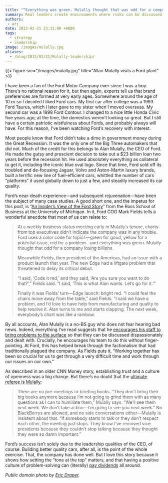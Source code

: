 ```yaml
---
title: "“Everything was green. Mulally thought that was odd for a company losing billions.”"
summary: Real leaders create environments where risks can be discussed candidly.
authors:
 - arj
date: 2013-02-21 23:31:00 +0000
tags:
  - strategy
  - leadership
image: /images/mulally.jpg
aliases:
  - /blog/2013/02/21/Mulally-leadership/
---
```

{{< figure src="/images/mulally.jpg" title="Allan Mulally visits a Ford plant" >}}

I have been a fan of the Ford Motor Company ever since I was a boy. There’s no rational reason for it, but then again, experts tell us that brand preferences are formed at very early ages. Somewhere around the age of 10 or so I decided I liked Ford cars. My first car after college was a 1993 Ford Taurus, which I later gave to my sister when I moved overseas. My second car was a 1998 Ford Contour. I changed to a nice little Honda Civic five years ago; at the time, the domestics weren’t looking so great. But I still have a certain patriotic wistfulness about Fords, and probably always will have. For this reason, I’ve been watching Ford’s recovery with interest.

Most people know that Ford didn’t take a dime in government money during the Great Recession. It was the only one of the Big Three automakers that did not. Much of the credit for this belongs to Alan Mulally, the CEO of Ford. He made the gutsy and prescient decision to take out a $23 billion loan two years before the recession hit. He used absolutely everything as collateral to get it, including the iconic blue oval logo. Since that time, Ford sold off its troubled and de-focusing Jaguar, Volvo and Aston-Martin luxury brands, built a terrific new line of fuel-efficient cars, whittled the number of cars “platforms” it used globally down to just a few, and steadily increased its car quality.

Ford’s near-death experience—and subsequent rejuvenation—have been the subject of many case studies. A good short one, and the impetus for this post, is “[An Insider’s View of the Ford Story](http://web.archive.org/web/20140516144902/http://www.bus.umich.edu/NewsRoom/ArticleDisplay.asp?news_id=25318)” from the Ross School of Business at the University of Michigan. In it, Ford COO Mark Fields tells a wonderful anecdote that most of us can relate to:

> At a weekly business status meeting early in Mulally’s tenure, charts from top executives didn’t indicate the company was in any trouble. Ford uses a color code for topics—green for good, yellow for a potential issue, red for a problem—and everything was green. Mulally thought that odd for a company losing billions.
>
> Meanwhile Fields, then president of the Americas, had an issue with a product launch that year. The new Edge had a liftgate problem that threatened to delay its critical debut.
>
> “I said, ‘Code it red,’ and they said, ‘Are you sure you want to do that?’,” Fields said. “I said, ‘This is what Alan wants. Let’s go for it.’”
>
> Finally it was Fields’ turn—Edge launch: bright red. “I could feel the chairs move away from the table,” said Fields. “I said we have a problem, and I’d love to have help from manufacturing and quality to help resolve it. Alan turns to me and starts clapping. The next week, everybody’s chart was like a rainbow.

By all accounts, Alan Mulally is a no-BS guy who does not fear hearing bad news. Indeed, everything I’ve read suggests that he [encourages his staff to bring problems to the surface](http://money.cnn.com/2009/05/11/news/companies/mulally_ford.fortune/) so that they can be discussed dispassionately and dealt with. Crucially, he encourages his team to do this without finger-pointing. At Ford, this has helped break through the factionalism that had traditionally plagued the company. As Fields puts it, “Working together has been so crucial for us to get through a very difficult time and work through our issues on our own.”

As described in an older CNN Money story, establishing trust and a culture of openness was a big change. But there’s no doubt that the [ultimate referee is Mulally](http://money.cnn.com/2009/05/11/news/companies/mulally_ford.fortune/):

> There are no pre-meetings or briefing books. “They don’t bring their big books anymore because I’m not going to grind them with as many questions as I can to humiliate them,” Mulally says. “We’ll see them next week. We don’t take action—I’m going to see you next week.” No BlackBerrys are allowed, and no side conversations either—Mulally is insistent about that. “If somebody starts to talk or they don’t respect each other, the meeting just stops. They know I’ve removed vice presidents because they couldn’t stop talking because they thought they were so damn important.”

Ford’s success isn’t solely due to the leadership qualities of the CEO, of course. Building better quality cars, after all, is the point of the whole exercise. That, the company has done well. But I love this story because it shows how setting the “tone at the top” matters, and that having a positive culture of problem-solving can (literally) [pay dividends](http://www.cbsnews.com/8301-34227_162-57563380/fords-souped-up-dividend-could-lure-new-investors/) all around.

_Public domain photo by [Eric Draper](https://georgewbush-whitehouse.archives.gov/news/releases/2007/03/20070320-7.html)._
